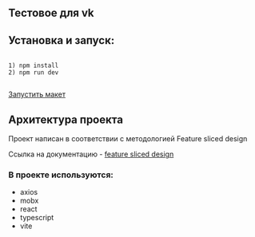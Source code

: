## Тестовое для vk

## Установка и запуск:

```

1) npm install
2) npm run dev
 
```

[Запустить макет](https://andreu6454.github.io/vk-test/)


## Архитектура проекта

Проект написан в соответствии с методологией Feature sliced design

Ссылка на документацию - [feature sliced design](https://feature-sliced.design/docs/get-started/tutorial)

### В проекте используются:

- axios
- mobx
- react
- typescript
- vite

